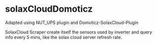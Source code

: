 # solaxCloudDomoticz

Adapted using NUT_UPS plugin and Domoticz-SolaxCloud-Plugin

SolaxCloud Scraper create itself the sensors used by inverter and query info every 5 mins,
like the solax cloud server refresh rate.
